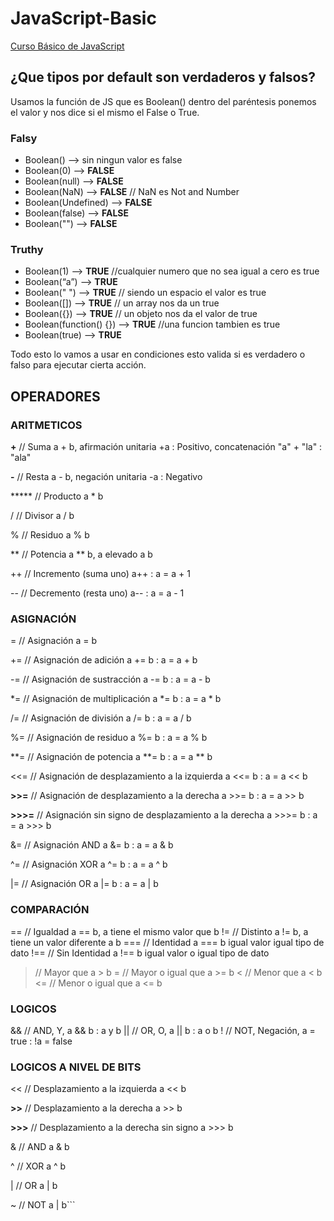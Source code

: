 # JavaScript-Basic

[Curso Básico de JavaScript](https://platzi.com/cursos/basico-javascript/)

## ¿Que tipos por default son verdaderos y falsos?

Usamos la función de JS que es Boolean() dentro del paréntesis ponemos el valor y nos dice si el mismo el False o True.

### Falsy

- Boolean() —> sin ningun valor es false
- Boolean(0) —> **FALSE**
- Boolean(null) —> **FALSE**
- Boolean(NaN) —> **FALSE** // NaN es Not and Number
- Boolean(Undefined) —> **FALSE**
- Boolean(false) —> **FALSE**
- Boolean("") —> **FALSE**

### Truthy
- Boolean(1) —> **TRUE** //cualquier numero que no sea igual a cero es true
- Boolean(“a”) —> **TRUE**
- Boolean(" ") —> **TRUE** // siendo un espacio el valor es true
- Boolean([]) —> **TRUE** // un array nos da un true
- Boolean({}) —> **TRUE** // un objeto nos da el valor de true
- Boolean(function() {}) —> **TRUE** //una funcion tambien es true
- Boolean(true) —> **TRUE**

Todo esto lo vamos a usar en condiciones esto valida si es verdadero o falso para ejecutar cierta acción.

## OPERADORES

### ARITMETICOS
**+** // Suma a + b,  afirmación unitaria +a : Positivo, concatenación "a" + "la" : "ala"

**-** // Resta a - b, negación unitaria -a : Negativo

***** // Producto a * b

/ // Divisor a / b

% // Residuo a % b

** // Potencia a ** b, a elevado a b

++ // Incremento (suma uno) a++ : a = a + 1

-- // Decremento (resta uno) a-- : a = a - 1

### ASIGNACIÓN
= // Asignación a = b

+= // Asignación de adición  a += b : a = a + b

-= // Asignación de sustracción  a -= b : a = a - b

*= // Asignación de multiplicación  a *= b : a = a * b

/= // Asignación de división  a /= b : a = a / b

%= // Asignación de residuo  a %= b : a = a % b

**= // Asignación de potencia  a **= b : a = a ** b

<<= // Asignación de desplazamiento a la izquierda  a <<= b : a = a << b

**>>=** // Asignación de desplazamiento a la derecha  a >>= b : a = a >> b

**>>>=** // Asignación sin signo de desplazamiento a la derecha  a >>>= b : a = a >>> b

&= // Asignación AND  a &= b : a = a & b

^= // Asignación XOR  a ^= b : a = a ^ b

|= // Asignación OR  a |= b : a = a | b

### COMPARACIÓN
== // Igualdad a == b, a tiene el mismo valor que b
!= // Distinto a != b, a tiene un valor diferente a b
=== // Identidad a === b igual valor igual tipo de dato
!== // Sin Identidad a !== b igual valor o igual tipo de dato
> // Mayor que a > b
>= // Mayor o igual que a >= b
< // Menor que a < b
<= // Menor o igual que a <= b

### LOGICOS
&& // AND, Y, a && b : a y b
|| // OR, O, a || b : a o b
! // NOT, Negación, a = true : !a = false

### LOGICOS A NIVEL DE BITS
<< // Desplazamiento a la izquierda  a << b

**>>** // Desplazamiento a la derecha  a >> b

**>>>** // Desplazamiento a la derecha sin signo  a >>> b

& // AND  a & b

^ // XOR  a ^ b

| // OR  a | b

~ // NOT  a | b```
